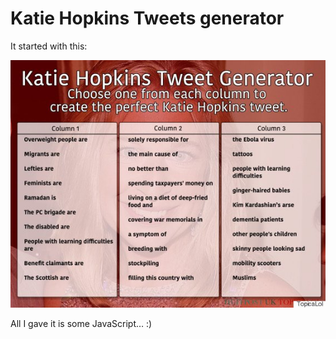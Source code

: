 # Katie Hopkins Tweets generator

It started with this:

![Tweets generator image](tweetsimage.jpg)

All I gave it is some JavaScript… :)


